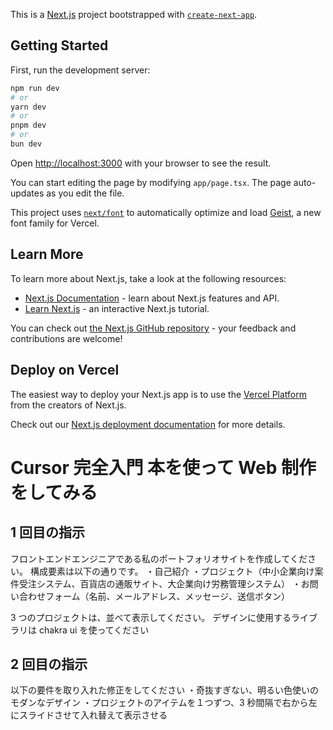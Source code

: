 This is a [Next.js](https://nextjs.org) project bootstrapped with [`create-next-app`](https://nextjs.org/docs/app/api-reference/cli/create-next-app).

## Getting Started

First, run the development server:

```bash
npm run dev
# or
yarn dev
# or
pnpm dev
# or
bun dev
```

Open [http://localhost:3000](http://localhost:3000) with your browser to see the result.

You can start editing the page by modifying `app/page.tsx`. The page auto-updates as you edit the file.

This project uses [`next/font`](https://nextjs.org/docs/app/building-your-application/optimizing/fonts) to automatically optimize and load [Geist](https://vercel.com/font), a new font family for Vercel.

## Learn More

To learn more about Next.js, take a look at the following resources:

- [Next.js Documentation](https://nextjs.org/docs) - learn about Next.js features and API.
- [Learn Next.js](https://nextjs.org/learn) - an interactive Next.js tutorial.

You can check out [the Next.js GitHub repository](https://github.com/vercel/next.js) - your feedback and contributions are welcome!

## Deploy on Vercel

The easiest way to deploy your Next.js app is to use the [Vercel Platform](https://vercel.com/new?utm_medium=default-template&filter=next.js&utm_source=create-next-app&utm_campaign=create-next-app-readme) from the creators of Next.js.

Check out our [Next.js deployment documentation](https://nextjs.org/docs/app/building-your-application/deploying) for more details.

# Cursor 完全入門 本を使って Web 制作をしてみる

## 1 回目の指示

フロントエンドエンジニアである私のポートフォリオサイトを作成してください。
構成要素は以下の通りです。
・自己紹介
・プロジェクト（中小企業向け案件受注システム、百貨店の通販サイト、大企業向け労務管理システム）
・お問い合わせフォーム（名前、メールアドレス、メッセージ、送信ボタン）

3 つのプロジェクトは、並べて表示してください。
デザインに使用するライブラリは chakra ui を使ってください

## 2 回目の指示

以下の要件を取り入れた修正をしてください
・奇抜すぎない、明るい色使いのモダンなデザイン
・プロジェクトのアイテムを１つずつ、3 秒間隔で右から左にスライドさせて入れ替えて表示させる
